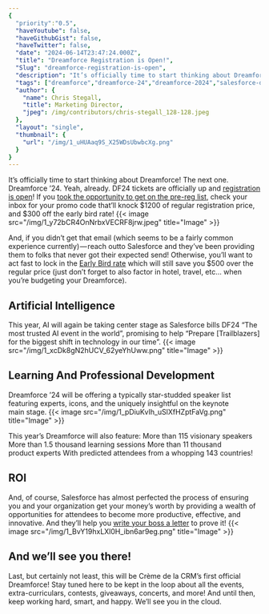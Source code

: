 ```yaml
---
{
  "priority":"0.5",
  "haveYoutube": false,
  "haveGithubGist": false,
  "haveTwitter": false,
  "date": "2024-06-14T23:47:24.000Z",
  "title": "Dreamforce Registration is Open!",
  "Slug": "dreamforce-registration-is-open",
  "description": "It’s officially time to start thinking about Dreamforce! The next one. Dreamforce ’24..",
  "tags": ["dreamforce","dreamforce-24","dreamforce-2024","salesforce-dreamforce","df24"],
  "author": {
    "name": Chris Stegall,
    "title": Marketing Director,
    "jpeg": /img/contributors/chris-stegall_128-128.jpeg
  },
  "layout": "single",
  "thumbnail": {
    "url": "/img/1_uHUAaq9S_X25WDsUbwbcXg.png"
  }
}
---
```

It’s officially time to start thinking about Dreamforce! The next one. Dreamforce ’24.
Yeah, already.
DF24 tickets are officially up and [registration is open](https://www.salesforce.com/dreamforce/register/)!
If you [took the opportunity to get on the pre-reg list](https://cremedelacrm.com/post/last-chance-lock-in-300-off-dreamforce-this-year/), check your inbox for your promo code that’ll knock $1200 of regular registration price, and $300 off the early bird rate!
{{< image src="/img/1_y72bCR4OnNrbxVECRF8jrw.jpeg" title="Image" >}}

And, if you didn’t get that email (which seems to be a fairly common experience currently) — reach outto Salesforce and they’ve been providing them to folks that never got their expected send!
Otherwise, you’ll want to act fast to lock in the [Early Bird rate](https://www.salesforce.com/dreamforce/register/) which will still save you $500 over the regular price (just don’t forget to also factor in hotel, travel, etc… when you’re budgeting your Dreamforce).

## Artificial Intelligence

This year, AI will again be taking center stage as Salesforce bills DF24 “The most trusted AI event in the world”, promising to help “Prepare [Trailblazers] for the biggest shift in technology in our time”.
{{< image src="/img/1_xcDk8gN2hUCV_62yeYhUww.png" title="Image" >}}


## Learning And Professional Development

Dreamforce ’24 will be offering a typically star-studded speaker list featuring experts, icons, and the uniquely insightful on the keynote main stage.
{{< image src="/img/1_pDiuKvIh_uSlXfHZptFaVg.png" title="Image" >}}

This year’s Dreamforce will also feature:
More than 115 visionary speakers
More than 1.5 thousand learning sessions
More than 11 thousand product experts
With predicted attendees from a whopping 143 countries!

## ROI

And, of course, Salesforce has almost perfected the process of ensuring you and your organization get your money’s worth by providing a wealth of opportunities for attendees to become more productive, effective, and innovative. And they’ll help you [write your boss a letter](https://static.rainfocus.com/plus/df23/static/staticfile/staticfile/Dreamforce%202024%20Convince%20Your%20Boss%20Letter_1713819682280001qcJk.pdf) to prove it!
{{< image src="/img/1_BvY19hxLXl0H_ibn6ar9eg.png" title="Image" >}}


## And we’ll see you there!

Last, but certainly not least, this will be Crème de la CRM’s first official Dreamforce!
Stay tuned here to be kept in the loop about all the events, extra-curriculars, contests, giveaways, concerts, and more!
And until then, keep working hard, smart, and happy. We’ll see you in the cloud.
